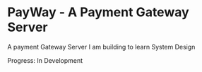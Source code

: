 # PayWay - A Payment Gateway Server

A payment Gateway Server I am building to learn System Design

Progress: In Development

